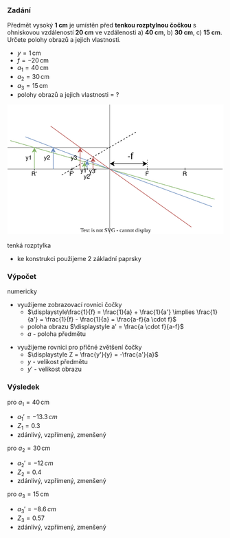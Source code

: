 ### Zadání

Předmět vysoký **1 cm** je umístěn před **tenkou rozptylnou čočkou** s ohniskovou vzdáleností **20 cm** ve vzdálenosti a) **40 cm**, b) **30 cm**, c) **15 cm**. Určete polohy obrazů a jejich vlastnosti.

- $y = 1 \, \text{cm}$
- $f = -20 \, \text{cm}$
- $a_{1} = 40 \, \text{cm}$
- $a_{2} = 30 \, \text{cm}$
- $a_{3} = 15 \, \text{cm}$
- polohy obrazů a jejich vlastnosti = ?

![](_assets/priklad15.svg)

tenká rozptylka
- ke konstrukci použijeme 2 základní paprsky

### Výpočet

numericky
- využijeme zobrazovací rovnici čočky
	- $\displaystyle\frac{1}{f} = \frac{1}{a} + \frac{1}{a'} \implies \frac{1}{a'} = \frac{1}{f} - \frac{1}{a} = \frac{a-f}{a \cdot f}$
	- poloha obrazu $\displaystyle a' = \frac{a \cdot f}{a-f}$
	- $a$ - poloha předmětu
+ využijeme rovnici pro příčné zvětšení čočky
	+ $\displaystyle Z = \frac{y'}{y} = -\frac{a'}{a}$
	+ $y$ - velikost předmětu
	+ $y'$ - velikost obrazu

### Výsledek

pro $a_{1} = 40 \, \text{cm}$
- $a_{1}' = -13.3 \, cm$
- $Z_{1} = 0.3$
- zdánlivý, vzpřímený, zmenšený

pro $a_{2} = 30 \, \text{cm}$
- $a_{2}' = -12 \, cm$
- $Z_{2} = 0.4$
- zdánlivý, vzpřímený, zmenšený

pro $a_{3} = 15 \, \text{cm}$
- $a_{3}' = -8.6 \, cm$
- $Z_{3} = 0.57$
- zdánlivý, vzpřímený, zmenšený